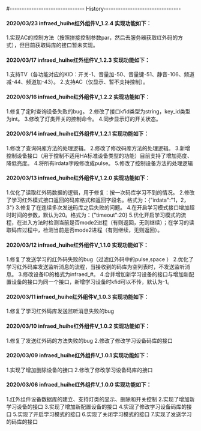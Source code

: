 #------------------------------- History--------------------------------

#### 2020/03/23 infraed_huihe红外组件V_1.2.4 实现功能如下：
1.实现AC的控制方法（按照拼接控制参数par，然后去服务器获取红外码的方式），但目前获取码库的接口暂未实现。


#### 2020/03/17 infraed_huihe红外组件V_1.2.3 实现功能如下：
1.支持TV（各功能对应的KID：开关-1、音量加-50、音量键-51、静音-106、频道减-44、频道加-43）。
2.支持AC（仅显示、暂不支持控制）。



#### 2020/03/16 infraed_huihe红外组件V_1.2.2 实现功能如下：
1.修复了定时查询设备失败的bug。
2.修改了接口kfid类型为string，key_id类型为int。
3.修改了灯类开关的控制命令。
4.同步显示灯的开关状态。



#### 2020/03/14 infraed_huihe红外组件V_1.2.1 实现功能如下：
1.修改了查询码库方法的处理逻辑。
2.修改了修改码库方法的处理逻辑。
3.新增控制设备接口（用于控制不适用HA标准设备类型的功能）目前支持了增加亮度、降低亮度。
4.将所有irdata字段修改成pulse。
5.修改了控制设备方法的处理逻辑



#### 2020/03/13 infraed_huihe红外组件V_1.2.0 实现功能如下：
1.优化了读取红外码数据的逻辑，用于修复：按一次码库学习不到的情况。
2.修改了学习红外模式接口返回的码库格式和返回字段名。格式为：{"irdata":"1，2，3"}
3.修复了在连续多次发送码库之后失败的问题。
4.在开启学习模式接口增加超时时间的参数，默认为20。格式为：{"timeout":20}
5.优化开启学习模式的流程，在进入方法时检测当前是否mode2进程（有则返回，无则继续）；在学习的读取码库过程中，检测当前是否mode2进程（有则继续，无则返回）。



#### 2020/03/12 infraed_huihe红外组件V_1.1.0 实现功能如下：
1.修复了发送学习的红外码失败的bug（过滤红外码中的pulse,space ）
2.优化了学习红外码库发送监听消息的流程，当接收到的码库为空列表时，不发送监听消息。
3.修改设备ID的格式为infraed_#。
4.合并增加新学习设备的接口与增加新配置设备的接口为同一个接口，新增学习设备时kfid可以不传，默认为-1。


#### 2020/03/11 infraed_huihe红外组件V_1.0.3 实现功能如下：
1.修复了学习红外码库发送监听消息失败的bug



#### 2020/03/10 infraed_huihe红外组件V_1.0.2 实现功能如下：
1.修复了发送红外码的方法失败的bug
2.修改了修改学习设备码库的接口



#### 2020/03/09 infraed_huihe红外组件V_1.0.1 实现功能如下：
1.实现了增加删除设备的接口
2.修改了修改学习设备码库的接口



#### 2020/03/06 infraed_huihe红外组件V_1.0.0 实现功能如下：

1.红外组件设备数据库的建立、支持灯类的显示、删除和开关控制
2.实现了增加新学习设备的接口
3.实现了增加新配置设备的接口
4.实现了修改学习设备码库的接口
5.实现了开启学习模式的接口
6.实现了关闭学习模式的接口
7.实现了发送学习的码库的接口

